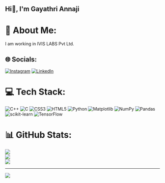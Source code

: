## Hi👋, I'm Gayathri Annaji

# 💫 About Me:
I am working in IVIS LABS Pvt Ltd.


## 🌐 Socials:
[![Instagram](https://img.shields.io/badge/Instagram-%23E4405F.svg?logo=Instagram&logoColor=white)](https://instagram.com/Gayathri_Annaji) [![LinkedIn](https://img.shields.io/badge/LinkedIn-%230077B5.svg?logo=linkedin&logoColor=white)](https://linkedin.com/in/Gayathri_A) 

# 💻 Tech Stack:
![C++](https://img.shields.io/badge/c++-%2300599C.svg?style=flat-square&logo=c%2B%2B&logoColor=white) ![C](https://img.shields.io/badge/c-%2300599C.svg?style=flat-square&logo=c&logoColor=white) ![CSS3](https://img.shields.io/badge/css3-%231572B6.svg?style=flat-square&logo=css3&logoColor=white) ![HTML5](https://img.shields.io/badge/html5-%23E34F26.svg?style=flat-square&logo=html5&logoColor=white) ![Python](https://img.shields.io/badge/python-3670A0?style=flat-square&logo=python&logoColor=ffdd54) ![Matplotlib](https://img.shields.io/badge/Matplotlib-%23ffffff.svg?style=flat-square&logo=Matplotlib&logoColor=black) ![NumPy](https://img.shields.io/badge/numpy-%23013243.svg?style=flat-square&logo=numpy&logoColor=white) ![Pandas](https://img.shields.io/badge/pandas-%23150458.svg?style=flat-square&logo=pandas&logoColor=white) ![scikit-learn](https://img.shields.io/badge/scikit--learn-%23F7931E.svg?style=flat-square&logo=scikit-learn&logoColor=white) ![TensorFlow](https://img.shields.io/badge/TensorFlow-%23FF6F00.svg?style=flat-square&logo=TensorFlow&logoColor=white)
# 📊 GitHub Stats:
![](https://github-readme-stats.vercel.app/api?username=GayathriAnnaji&theme=transparent&hide_border=false&include_all_commits=true&count_private=true)<br/>
![](https://github-readme-streak-stats.herokuapp.com/?user=GayathriAnnaji&theme=transparent&hide_border=false)<br/>
![](https://github-readme-stats.vercel.app/api/top-langs/?username=GayathriAnnaji&theme=transparent&hide_border=false&include_all_commits=true&count_private=true&layout=compact)

---
[![](https://visitcount.itsvg.in/api?id=GayathriAnnaji&icon=5&color=1)](https://visitcount.itsvg.in)

<!-- Proudly created with GPRM ( https://gprm.itsvg.in ) -->
